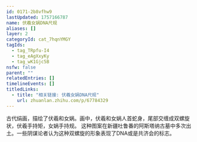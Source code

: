 ```yaml
---
id: 0171-2b8vfhw9
lastUpdated: 1757166787
name: 伏羲女娲DNA尺规
aliases: []
layer: 2
categoryId: cat_7hqnYMGY
tagIds:
  - tag_TRpfu-I4
  - tag_eAgXxyKy
  - tag_wK1Gjc5B
nsfw: false
parent: ""
relatedEntries: []
timelineEvents: []
titledLinks:
  - title: "相关链接: 伏羲女娲DNA尺规"
    url: zhuanlan.zhihu.com/p/67784329
---
```


古代绢画，描绘了伏羲和女娲。画中，伏羲和女娲人首蛇身，尾部交缠成双螺旋状，伏羲手持矩，女娲手持规。 这种图案在新疆吐鲁番的阿斯塔纳古墓中多次出土。一些阴谋论者认为这种双螺旋的形象表现了DNA或是共济会的标志。